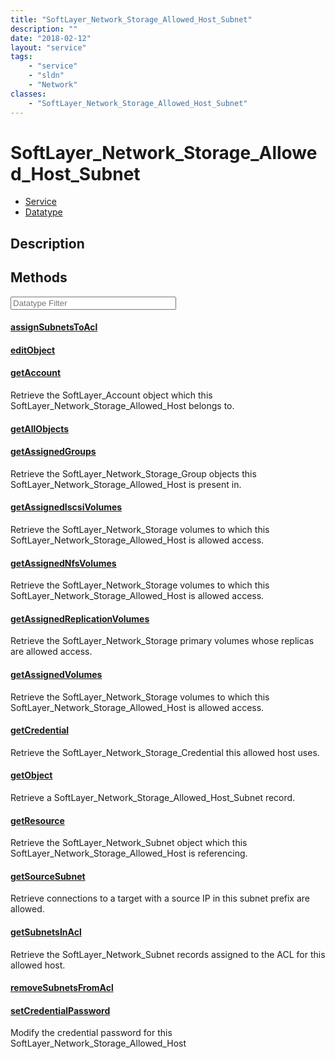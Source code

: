 ```yaml
---
title: "SoftLayer_Network_Storage_Allowed_Host_Subnet"
description: ""
date: "2018-02-12"
layout: "service"
tags:
    - "service"
    - "sldn"
    - "Network"
classes:
    - "SoftLayer_Network_Storage_Allowed_Host_Subnet"
---
```

# SoftLayer_Network_Storage_Allowed_Host_Subnet
<div id='service-datatype'>
    <ul id='sldn-reference-tabs'>
    <li id='service'> <a href='/reference/services/SoftLayer_Network_Storage_Allowed_Host_Subnet' >Service</a></li>    <li id='datatype'> <a href='/reference/datatypes/SoftLayer_Network_Storage_Allowed_Host_Subnet' >Datatype</a></li>
    </ul>
</div>

## Description




        
<div id="properties" class="content service-content">

## Methods

<div class="view-filters">
    <div class="clearfix">
        <div class="search-input-box">
            <input placeholder="Datatype Filter" onkeyup="titleSearch(inputId='edit-combine', divId='method-div', elementClass='method-row')" 
                type="text" id="edit-combine" value="" size="30" maxlength="128" class="form-text">
        </div>
    </div>
</div>

#### [assignSubnetsToAcl](/reference/services/SoftLayer_Network_Storage_Allowed_Host_Subnet/assignSubnetsToAcl)


#### [editObject](/reference/services/SoftLayer_Network_Storage_Allowed_Host_Subnet/editObject)


#### [getAccount](/reference/services/SoftLayer_Network_Storage_Allowed_Host_Subnet/getAccount)
Retrieve the SoftLayer_Account object which this SoftLayer_Network_Storage_Allowed_Host belongs to.

#### [getAllObjects](/reference/services/SoftLayer_Network_Storage_Allowed_Host_Subnet/getAllObjects)


#### [getAssignedGroups](/reference/services/SoftLayer_Network_Storage_Allowed_Host_Subnet/getAssignedGroups)
Retrieve the SoftLayer_Network_Storage_Group objects this SoftLayer_Network_Storage_Allowed_Host is present in.

#### [getAssignedIscsiVolumes](/reference/services/SoftLayer_Network_Storage_Allowed_Host_Subnet/getAssignedIscsiVolumes)
Retrieve the SoftLayer_Network_Storage volumes to which this SoftLayer_Network_Storage_Allowed_Host is allowed access.

#### [getAssignedNfsVolumes](/reference/services/SoftLayer_Network_Storage_Allowed_Host_Subnet/getAssignedNfsVolumes)
Retrieve the SoftLayer_Network_Storage volumes to which this SoftLayer_Network_Storage_Allowed_Host is allowed access.

#### [getAssignedReplicationVolumes](/reference/services/SoftLayer_Network_Storage_Allowed_Host_Subnet/getAssignedReplicationVolumes)
Retrieve the SoftLayer_Network_Storage primary volumes whose replicas are allowed access.

#### [getAssignedVolumes](/reference/services/SoftLayer_Network_Storage_Allowed_Host_Subnet/getAssignedVolumes)
Retrieve the SoftLayer_Network_Storage volumes to which this SoftLayer_Network_Storage_Allowed_Host is allowed access.

#### [getCredential](/reference/services/SoftLayer_Network_Storage_Allowed_Host_Subnet/getCredential)
Retrieve the SoftLayer_Network_Storage_Credential this allowed host uses.

#### [getObject](/reference/services/SoftLayer_Network_Storage_Allowed_Host_Subnet/getObject)
Retrieve a SoftLayer_Network_Storage_Allowed_Host_Subnet record.

#### [getResource](/reference/services/SoftLayer_Network_Storage_Allowed_Host_Subnet/getResource)
Retrieve the SoftLayer_Network_Subnet object which this SoftLayer_Network_Storage_Allowed_Host is referencing.

#### [getSourceSubnet](/reference/services/SoftLayer_Network_Storage_Allowed_Host_Subnet/getSourceSubnet)
Retrieve connections to a target with a source IP in this subnet prefix are allowed.

#### [getSubnetsInAcl](/reference/services/SoftLayer_Network_Storage_Allowed_Host_Subnet/getSubnetsInAcl)
Retrieve the SoftLayer_Network_Subnet records assigned to the ACL for this allowed host.

#### [removeSubnetsFromAcl](/reference/services/SoftLayer_Network_Storage_Allowed_Host_Subnet/removeSubnetsFromAcl)


#### [setCredentialPassword](/reference/services/SoftLayer_Network_Storage_Allowed_Host_Subnet/setCredentialPassword)
Modify the credential password for this SoftLayer_Network_Storage_Allowed_Host

</div>

